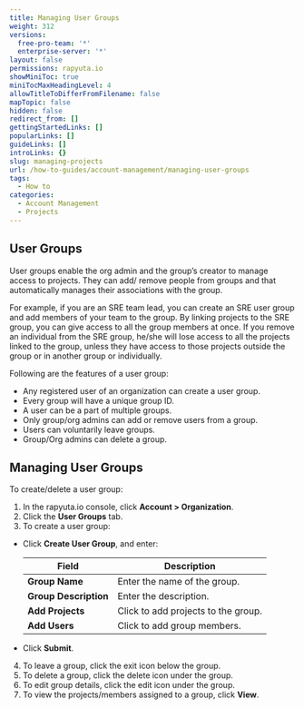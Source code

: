 ```yaml
---
title: Managing User Groups
weight: 312
versions:
  free-pro-team: '*'
  enterprise-server: '*'
layout: false
permissions: rapyuta.io
showMiniToc: true
miniTocMaxHeadingLevel: 4
allowTitleToDifferFromFilename: false
mapTopic: false
hidden: false
redirect_from: []
gettingStartedLinks: []
popularLinks: []
guideLinks: []
introLinks: {}
slug: managing-projects
url: /how-to-guides/account-management/managing-user-groups
tags:
  - How to
categories:
  - Account Management
  - Projects
---
```


## User Groups

User groups enable the org admin and the group’s creator to manage access to projects. They can add/ remove people from groups and that automatically manages their associations with the group.  

For example, if you are an SRE team lead, you can create an SRE user group and add members of your team to the group. By linking projects to the SRE group, you can give access to all the group members at once. If you remove an individual from the SRE group, he/she will lose access to all the projects linked to the group, unless they have access to those projects outside the group or in another group or individually.

Following are the features of a user group:

* Any registered user of an organization can create a user group.
* Every group will have a unique group ID.
* A user can be a part of multiple groups.
* Only group/org admins can add or remove users from a group.
* Users can voluntarily leave groups.
* Group/Org admins can delete a group.

## Managing User Groups

To create/delete a user group:

1. In the rapyuta.io console, click **Account > Organization**. 
2. Click the **User Groups** tab.
3. To create a user group:

  * Click **Create User Group**, and enter:

    |Field|Description|
    |-----|-----------|
    |**Group Name**| Enter the name of the group.|
    |**Group Description**| Enter the description. |
    |**Add Projects**| Click to add projects to the group.|
    |**Add Users**| Click to add group members.|
  * Click **Submit**.

4. To leave a group, click the exit icon below the group.
5. To delete a group, click the delete icon under the group.
6. To edit group details, click the edit icon under the group.
7. To view the projects/members assigned to a group, click **View**.










